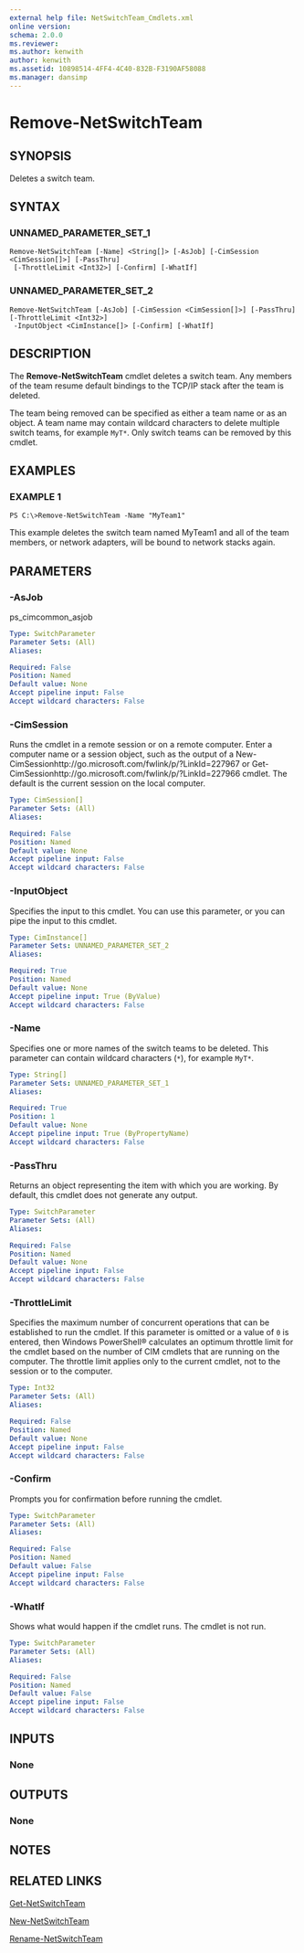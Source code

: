 ```yaml
---
external help file: NetSwitchTeam_Cmdlets.xml
online version: 
schema: 2.0.0
ms.reviewer:
ms.author: kenwith
author: kenwith
ms.assetid: 10898514-4FF4-4C40-832B-F3190AF58088
ms.manager: dansimp
---
```


# Remove-NetSwitchTeam

## SYNOPSIS
Deletes a switch team.

## SYNTAX

### UNNAMED_PARAMETER_SET_1
```
Remove-NetSwitchTeam [-Name] <String[]> [-AsJob] [-CimSession <CimSession[]>] [-PassThru]
 [-ThrottleLimit <Int32>] [-Confirm] [-WhatIf]
```

### UNNAMED_PARAMETER_SET_2
```
Remove-NetSwitchTeam [-AsJob] [-CimSession <CimSession[]>] [-PassThru] [-ThrottleLimit <Int32>]
 -InputObject <CimInstance[]> [-Confirm] [-WhatIf]
```

## DESCRIPTION
The **Remove-NetSwitchTeam** cmdlet deletes a switch team.
Any members of the team resume default bindings to the TCP/IP stack after the team is deleted.

The team being removed can be specified as either a team name or as an object.
A team name may contain wildcard characters to delete multiple switch teams, for example `MyT*`.
Only switch teams can be removed by this cmdlet.

## EXAMPLES

### EXAMPLE 1
```
PS C:\>Remove-NetSwitchTeam -Name "MyTeam1"
```

This example deletes the switch team named MyTeam1 and all of the team members, or network adapters, will be bound to network stacks again.

## PARAMETERS

### -AsJob
ps_cimcommon_asjob

```yaml
Type: SwitchParameter
Parameter Sets: (All)
Aliases: 

Required: False
Position: Named
Default value: None
Accept pipeline input: False
Accept wildcard characters: False
```

### -CimSession
Runs the cmdlet in a remote session or on a remote computer.
Enter a computer name or a session object, such as the output of a New-CimSessionhttp://go.microsoft.com/fwlink/p/?LinkId=227967 or Get-CimSessionhttp://go.microsoft.com/fwlink/p/?LinkId=227966 cmdlet.
The default is the current session on the local computer.

```yaml
Type: CimSession[]
Parameter Sets: (All)
Aliases: 

Required: False
Position: Named
Default value: None
Accept pipeline input: False
Accept wildcard characters: False
```

### -InputObject
Specifies the input to this cmdlet.
You can use this parameter, or you can pipe the input to this cmdlet.

```yaml
Type: CimInstance[]
Parameter Sets: UNNAMED_PARAMETER_SET_2
Aliases: 

Required: True
Position: Named
Default value: None
Accept pipeline input: True (ByValue)
Accept wildcard characters: False
```

### -Name
Specifies one or more names of the switch teams to be deleted.
This parameter can contain wildcard characters (`*`), for example `MyT*`.

```yaml
Type: String[]
Parameter Sets: UNNAMED_PARAMETER_SET_1
Aliases: 

Required: True
Position: 1
Default value: None
Accept pipeline input: True (ByPropertyName)
Accept wildcard characters: False
```

### -PassThru
Returns an object representing the item with which you are working.
By default, this cmdlet does not generate any output.

```yaml
Type: SwitchParameter
Parameter Sets: (All)
Aliases: 

Required: False
Position: Named
Default value: None
Accept pipeline input: False
Accept wildcard characters: False
```

### -ThrottleLimit
Specifies the maximum number of concurrent operations that can be established to run the cmdlet.
If this parameter is omitted or a value of `0` is entered, then Windows PowerShell® calculates an optimum throttle limit for the cmdlet based on the number of CIM cmdlets that are running on the computer.
The throttle limit applies only to the current cmdlet, not to the session or to the computer.

```yaml
Type: Int32
Parameter Sets: (All)
Aliases: 

Required: False
Position: Named
Default value: None
Accept pipeline input: False
Accept wildcard characters: False
```

### -Confirm
Prompts you for confirmation before running the cmdlet.

```yaml
Type: SwitchParameter
Parameter Sets: (All)
Aliases: 

Required: False
Position: Named
Default value: False
Accept pipeline input: False
Accept wildcard characters: False
```

### -WhatIf
Shows what would happen if the cmdlet runs.
The cmdlet is not run.

```yaml
Type: SwitchParameter
Parameter Sets: (All)
Aliases: 

Required: False
Position: Named
Default value: False
Accept pipeline input: False
Accept wildcard characters: False
```

## INPUTS

### None

## OUTPUTS

### None

## NOTES

## RELATED LINKS

[Get-NetSwitchTeam](./Get-NetSwitchTeam.md)

[New-NetSwitchTeam](./New-NetSwitchTeam.md)

[Rename-NetSwitchTeam](./Rename-NetSwitchTeam.md)

